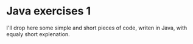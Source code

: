 # Java exercises 1

I'll drop here some simple and short pieces of code, writen in Java, with equaly short explenation. 
